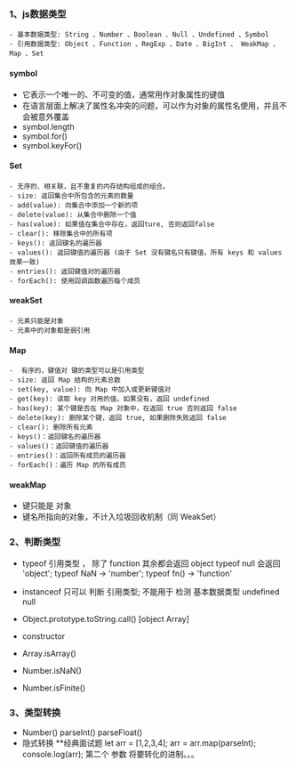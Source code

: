 ### 1、js数据类型
    - 基本数据类型: String 、Number 、Boolean 、Null 、Undefined 、Symbol
    - 引用数据类型: Object 、Function 、RegExp 、Date 、BigInt 、 WeakMap 、Map 、Set

 #### symbol
  - 它表示一个唯一的、不可变的值，通常用作对象属性的键值
  - 在语言层面上解决了属性名冲突的问题，可以作为对象的属性名使用，并且不会被意外覆盖
  - symbol.length
  - symbol.for() 
  - symbol.keyFor()

  #### Set
    - 无序的、相关联，且不重复的内存结构组成的组合。
    - size: 返回集合中所包含的元素的数量
    - add(value): 向集合中添加一个新的项
    - delete(value): 从集合中删除一个值
    - has(value): 如果值在集合中存在，返回ture, 否则返回false
    - clear(): 移除集合中的所有项
    - keys(): 返回键名的遍历器
    - values(): 返回键值的遍历器 (由于 Set 没有键名只有键值，所有 keys 和 values 效果一致)
    - entries(): 返回键值对的遍历器
    - forEach(): 使用回调函数遍历每个成员

  #### weakSet
    - 元素只能是对象
    - 元素中的对象都是弱引用

  #### Map
    -  有序的，键值对 键的类型可以是引用类型
    - size: 返回 Map 结构的元素总数
    - set(key, value): 向 Map 中加入或更新键值对
    - get(key): 读取 key 对用的值，如果没有，返回 undefined
    - has(key): 某个键是否在 Map 对象中，在返回 true 否则返回 false
    - delete(key): 删除某个键，返回 true, 如果删除失败返回 false
    - clear(): 删除所有元素
    - keys()：返回键名的遍历器
    - values()：返回键值的遍历器
    - entries()：返回所有成员的遍历器
    - forEach()：遍历 Map 的所有成员


  #### weakMap
   - 键只能是 对象 
   - 键名所指向的对象，不计入垃圾回收机制（同 WeakSet）

### 2、判断类型
- typeof 
    引用类型 ， 除了 function 其余都会返回 object
    typeof null 会返回 'object';
    typeof NaN -> 'number';
    typeof fn() -> 'function'

- instanceof 
    只可以 判断 引用类型;
    不能用于 检测 基本数据类型 undefined null
    
- Object.prototype.toString.call() [object Array]

- constructor

- Array.isArray()

- Number.isNaN()

- Number.isFinite()

### 3、类型转换
- Number() parseInt() parseFloat()
- 隐式转换
    **经典面试题
    let arr = [1,2,3,4];
    arr = arr.map(parseInt);
    console.log(arr); 第二个 参数 将要转化的进制。。。    

